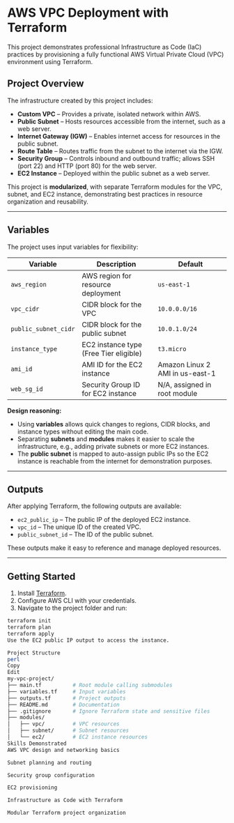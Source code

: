 # AWS VPC Deployment with Terraform

This project demonstrates professional Infrastructure as Code (IaC) practices by provisioning a fully functional AWS Virtual Private Cloud (VPC) environment using Terraform.

## Project Overview

The infrastructure created by this project includes:

- **Custom VPC** – Provides a private, isolated network within AWS.
- **Public Subnet** – Hosts resources accessible from the internet, such as a web server.
- **Internet Gateway (IGW)** – Enables internet access for resources in the public subnet.
- **Route Table** – Routes traffic from the subnet to the internet via the IGW.
- **Security Group** – Controls inbound and outbound traffic; allows SSH (port 22) and HTTP (port 80) for the web server.
- **EC2 Instance** – Deployed within the public subnet as a web server.

This project is **modularized**, with separate Terraform modules for the VPC, subnet, and EC2 instance, demonstrating best practices in resource organization and reusability.

---

## Variables

The project uses input variables for flexibility:

| Variable | Description | Default |
|----------|-------------|---------|
| `aws_region` | AWS region for resource deployment | `us-east-1` |
| `vpc_cidr` | CIDR block for the VPC | `10.0.0.0/16` |
| `public_subnet_cidr` | CIDR block for the public subnet | `10.0.1.0/24` |
| `instance_type` | EC2 instance type (Free Tier eligible) | `t3.micro` |
| `ami_id` | AMI ID for the EC2 instance | Amazon Linux 2 AMI in us-east-1 |
| `web_sg_id` | Security Group ID for EC2 instance | N/A, assigned in root module |

**Design reasoning:**  

- Using **variables** allows quick changes to regions, CIDR blocks, and instance types without editing the main code.  
- Separating **subnets** and **modules** makes it easier to scale the infrastructure, e.g., adding private subnets or more EC2 instances.  
- The **public subnet** is mapped to auto-assign public IPs so the EC2 instance is reachable from the internet for demonstration purposes.

---

## Outputs

After applying Terraform, the following outputs are available:

- `ec2_public_ip` – The public IP of the deployed EC2 instance.  
- `vpc_id` – The unique ID of the created VPC.  
- `public_subnet_id` – The ID of the public subnet.

These outputs make it easy to reference and manage deployed resources.

---

## Getting Started

1. Install [Terraform](https://developer.hashicorp.com/terraform/downloads).  
2. Configure AWS CLI with your credentials.  
3. Navigate to the project folder and run:

```bash
terraform init
terraform plan
terraform apply
Use the EC2 public IP output to access the instance.

Project Structure
perl
Copy
Edit
my-vpc-project/
├── main.tf          # Root module calling submodules
├── variables.tf     # Input variables
├── outputs.tf       # Project outputs
├── README.md        # Documentation
├── .gitignore       # Ignore Terraform state and sensitive files
├── modules/
│   ├── vpc/         # VPC resources
│   ├── subnet/      # Subnet resources
│   └── ec2/         # EC2 instance resources
Skills Demonstrated
AWS VPC design and networking basics

Subnet planning and routing

Security group configuration

EC2 provisioning

Infrastructure as Code with Terraform

Modular Terraform project organization
